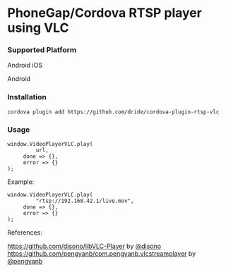 # PhoneGap/Cordova RTSP player using VLC

### Supported Platform
Android
iOS

Android

### Installation

```
cordova plugin add https://github.com/dride/cordova-plugin-rtsp-vlc
```

### Usage

```
window.VideoPlayerVLC.play(
         url,
	 done => {},
	 error => {}
);
```

Example:

```
window.VideoPlayerVLC.play(
         "rtsp://192.168.42.1/live.mov",
	 done => {},
	 error => {}
);
```


References:

https://github.com/disono/libVLC-Player by [@disono](https://github.com/disono)
https://github.com/pengyanb/com.pengyanb.vlcstreamplayer by [@pengyanb](https://github.com/pengyanb)

